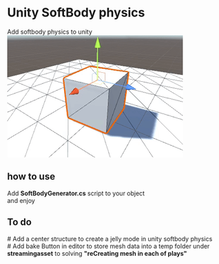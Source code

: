 <meta name="google-site-verification" content="-1jiJZ-TUx9L9zO3uSK3lp_G1AtSwhuGexR002ZBfGY" />
<h1>Unity SoftBody physics</h1>
Add softbody physics to unity

<br>
<img src="https://github.com/ehsanwwe/Unity-SoftBody-physics/blob/main/softbody.gif?raw=true" >

<br>
<h2>how to use</h2>
Add <b>SoftBodyGenerator.cs</b> script to your object
<br>
and enjoy


<h2>To do </h2>
# Add a center structure to create a jelly mode in unity softbody physics
<br>
# Add bake Button in editor to store mesh data into a temp folder under <b>streamingasset</b> to solving <b>"reCreating mesh in each of plays"</b>

